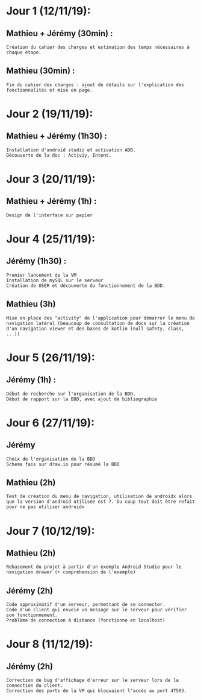 # Jour 1 (12/11/19):
## Mathieu + Jérémy (30min) : 
	Création du cahier des charges et estimation des temps nécessaires à chaque étape.
## Mathieu (30min) :
	Fin du cahier des charges : ajout de détails sur l'explication des fonctionnalités et mise en page.

# Jour 2 (19/11/19):
## Mathieu + Jérémy (1h30) : 
	Installation d'android studio et activation ADB.
	Découverte de la doc : Activiy, Intent.

# Jour 3 (20/11/19):
## Mathieu + Jérémy (1h) :
	Design de l'interface sur papier

# Jour 4 (25/11/19):
## Jérémy (1h30) :
	Premier lancement de la VM
	Installation de mySQL sur le serveur
	Création de USER et découverte du fonctionnement de la BDD.
## Mathieu (3h)
	Mise en place des "activity" de l'application pour démarrer le menu de navigation latéral (beaucoup de consultation de docs sur la création d'un navigation viewer et des bases de kotlin (null safety, class, ...))

# Jour 5 (26/11/19):
## Jérémy (1h) :
	Début de recherche sur l'organisation de la BDD.
	Début de rapport sur la BDD, avec ajout de bibliographie

# Jour 6 (27/11/19):
## Jérémy
	Choix de l'organisation de la BDD
	Schema fais sur draw.io pour résumé la BDD
## Mathieu (2h)
	Test de création du menu de navigation, utilisation de androidx alors que la version d'android utilisée est 7. Du coup tout doit être refait pour ne pas utiliser androidx

# Jour 7 (10/12/19):
## Mathieu (2h)
 	Rebasement du projet à partir d'un exemple Android Studio pour le navigation drawer (+ compréhension de l'exemple)
## Jérémy (2h)
	Code approximatif d'un serveur, permettant de se connecter.
	Code d'un client qui envoie un message sur le serveur pour vérifier son fonctionnement. 
	Problème de connection à distance (fonctionne en localhost)

# Jour 8 (11/12/19):
## Jérémy (2h)
	Correction de bug d'affichage d'erreur sur le serveur lors de la connection du client.
	Correction des ports de la VM qui bloquaient l'accès au port 47503.
